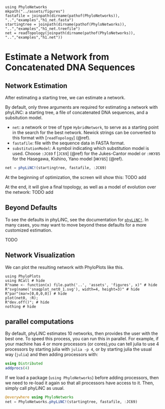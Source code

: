 ```@setup snaqplot
using PhyloNetworks
mkpath("../assets/figures")
fastafile = joinpath(dirname(pathof(PhyloNetworks)), "..","examples","h1_net.fasta")
startingtree = joinpath(dirname(pathof(PhyloNetworks)), "..","examples","h1_net.treefile")
net = readTopology(joinpath(dirname(pathof(PhyloNetworks)), "..","examples","h1.net"))
```

# Estimate a Network from Concatenated DNA Sequences

## Network Estimation
After estimating a starting tree, we can estimate a network.

By default, only three arguments are required for estimating a network with phyLiNC:
a starting tree, a file of concatenated DNA sequences, and a subsitution model.
- `net`: a network or tree of type `HybridNetwork`, to serve as a starting point
  in the search for the best network.
  Newick strings can be converted to this format with [`readTopology`] (@ref).
- `fastafile`: file with the sequence data in FASTA format.
- `substitutionModel`: A symbol indicating which substitution model is used.
  Choose `:JC69` f [`JC69`] (@ref) for the Jukes-Cantor model or `:HKY85` for
  the Hasegawa, Kishino, Yano model [`HKY85`] (@ref).

```julia
net = phyLiNC!(startingtree, fastafile, :JC69)
```
At the beginning of optimization, the screen will show this: TODO add

At the end, it will give a final topology, as well as a model of evolution over
the network: TODO add

## Beyond Defaults
To see the defaults in phyLiNC, see the documentation for [`phyLiNC!`](@ref).
In many cases, you may want to move beyond these defaults for a more customized
estimation.

TODO

## Network Visualization
We can plot the resulting network with PhyloPlots like this.

```@example snaqplot
using PhyloPlots
using RCall # hide
R"name <- function(x) file.path('..', 'assets', 'figures', x)" # hide
R"svg(name('snaqplot_net0_1.svg'), width=4, height=3)" # hide
R"par"(mar=[0,0,0,0]) # hide
plot(net0, :R);
R"dev.off()"; # hide
nothing # hide
```



## parallel computations

By default, phyLiNC estimates 10 networks, then provides the user with the best one.
To speed this process, you can run this in parallel. For example, if your machine has 4 or more processors (or cores),you can tell julia to use 4 processors by starting julia with `julia -p 4`,
or by starting julia the usual way (`julia`) and then adding processors with:

```julia
using Distributed
addprocs(4)
```

If we load a package (`using PhyloNetworks`) before adding processors,
then we need to re-load it again so that all processors have access to it. Then,
simply call phyLiNC as usual.

```julia
@everywhere using PhyloNetworks
net = PhyloNetworks.phyLiNC!(startingtree, fastafile, :JC69)
```